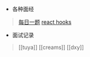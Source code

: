 - 各种面经
> [每日一题](https://lgwebdream.github.io/FE-Interview/daily/)
> [react hooks](https://blog.csdn.net/kellywong/article/details/106430977)

- 面试记录
> [[tuya]]
> [[creams]]
> [[dxy]]